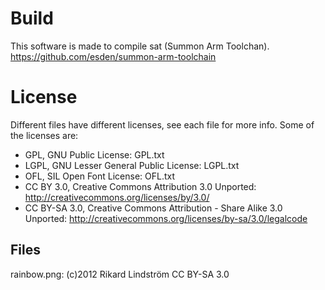 # Build #
This software is made to compile sat (Summon Arm Toolchan). https://github.com/esden/summon-arm-toolchain

# License #
Different files have different licenses, see each file for more info.
Some of the licenses are:
* GPL, GNU Public License: GPL.txt
* LGPL, GNU Lesser General Public License: LGPL.txt
* OFL, SIL Open Font License: OFL.txt
* CC BY 3.0, Creative Commons Attribution 3.0 Unported: http://creativecommons.org/licenses/by/3.0/
* CC BY-SA 3.0, Creative Commons Attribution - Share Alike 3.0 Unported: http://creativecommons.org/licenses/by-sa/3.0/legalcode

## Files ##
rainbow.png: (c)2012 Rikard Lindström CC BY-SA 3.0
